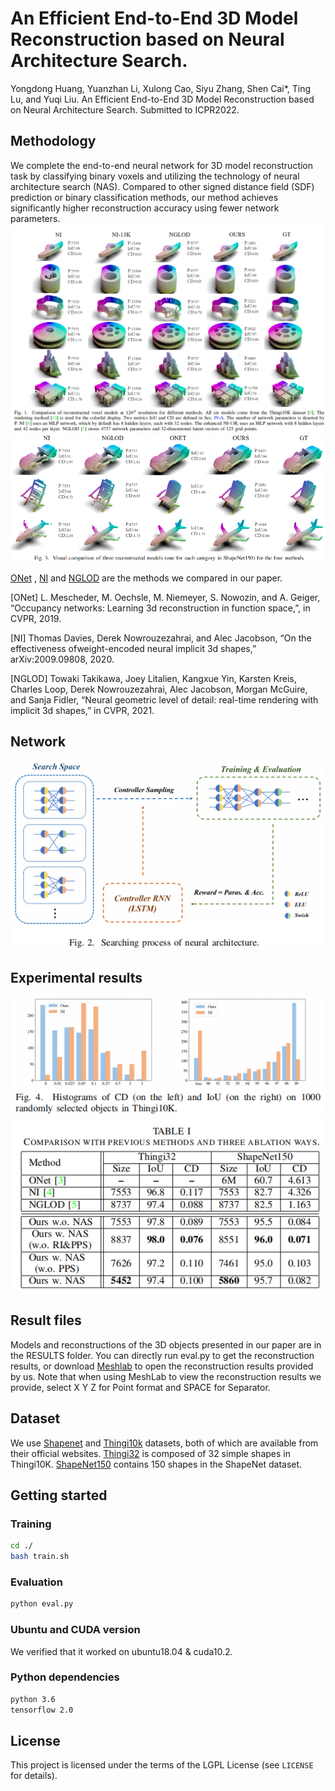 # An Efficient End-to-End 3D Model Reconstruction based on Neural Architecture Search.
Yongdong Huang, Yuanzhan Li, Xulong Cao, Siyu Zhang, Shen Cai*, Ting Lu, and Yuqi Liu. An Efficient End-to-End 3D Model Reconstruction
based on Neural Architecture Search. Submitted to ICPR2022.

## Methodology
We complete the end-to-end neural network for 3D model reconstruction task by classifying binary voxels and utilizing the technology of neural architecture search (NAS).
Compared to other signed distance field (SDF) prediction or binary classification methods, our method achieves significantly higher reconstruction accuracy using fewer network parameters. 
![](IMGS/Fig1.png)
![](IMGS/Fig3.png)

[ONet](https://openaccess.thecvf.com/content_CVPR_2019/papers/Mescheder_Occupancy_Networks_Learning_3D_Reconstruction_in_Function_Space_CVPR_2019_paper.pdf) ,
[NI](https://arxiv.org/pdf/2009.09808v3.pdf) and
[NGLOD](https://openaccess.thecvf.com/content/CVPR2021/papers/Takikawa_Neural_Geometric_Level_of_Detail_Real-Time_Rendering_With_Implicit_3D_CVPR_2021_paper.pdf) are the methods we compared in our paper.

[ONet] L. Mescheder, M. Oechsle, M. Niemeyer, S. Nowozin, and A. Geiger, “Occupancy networks: Learning 3d reconstruction in function space,”, in CVPR, 2019.

[NI] Thomas Davies, Derek Nowrouzezahrai,  and Alec Jacobson,  “On the effectiveness ofweight-encoded neural implicit 3d shapes,” arXiv:2009.09808, 2020.

[NGLOD] Towaki Takikawa, Joey Litalien, Kangxue Yin, Karsten Kreis, Charles  Loop,  Derek Nowrouzezahrai, Alec Jacobson, Morgan McGuire, and Sanja Fidler, “Neural geometric level of detail:  real-time rendering with implicit 3d shapes,” in CVPR, 2021.



[//]: # ([3] L. Mescheder, M. Oechsle, M. Niemeyer, S. Nowozin, and A. Geiger,)

[//]: # (“Occupancy networks: Learning 3d reconstruction in function space,”)

[//]: # (in IEEE/CVF Conference on Computer Vision and Pattern Recognition)

[//]: # (&#40;CVPR&#41;, 2019, pp. 4455–4465.)

[//]: # ()
[//]: # ([4] T. Davies, D. Nowrouzezahrai, and A. Jacobson, “On the effectiveness of weight-encoded neural implicit 3d shapes,” arXiv preprint)

[//]: # (arXiv:2009.09808, 2020.)

[//]: # ()
[//]: # ([5] T. Takikawa, J. Litalien, K. Yin, K. Kreis, C. Loop, D. Nowrouzezahrai,)

[//]: # (A. Jacobson, M. McGuire, and S. Fidler, “Neural geometric level of)

[//]: # (detail: Real-time rendering with implicit 3d shapes,” in IEEE/CVF)

[//]: # (Conference on Computer Vision and Pattern Recognition &#40;CVPR&#41;, 2021,)

[//]: # (pp. 11 353–11 362.)

## Network
![](IMGS/Fig2.png)

## Experimental results
![](IMGS/Fig4.png)
![](IMGS/Table1.png)

## Result files
Models and reconstructions of the 3D objects presented in our paper are in the RESULTS folder. You can directly run eval.py to get the reconstruction results, or download [Meshlab](https://meshlab.en.softonic.com/) to open the reconstruction results provided by us. Note that when using MeshLab to view the reconstruction results we provide, select X Y Z for Point format and SPACE for Separator.

## Dataset
We use [Shapenet](https://shapenet.org/download/shapenetcore) and [Thingi10k](https://ten-thousand-models.appspot.com/) datasets, both of which are available from their official websites. [Thingi32]( https://github.com/nv-tlabs/nglod/issues/4) is composed of 32 simple shapes in Thingi10K. [ShapeNet150]( https://github.com/nv-tlabs/nglod/issues/4) contains 150 shapes in the ShapeNet dataset.

## Getting started

### Training
```bash
cd ./
bash train.sh
```

### Evaluation
```bash
python eval.py
```

### Ubuntu and CUDA version
We verified that it worked on ubuntu18.04 & cuda10.2.

### Python dependencies
```bash
python 3.6
tensorflow 2.0
```

## License
This project is licensed under the terms of the LGPL License (see `LICENSE` for details).
